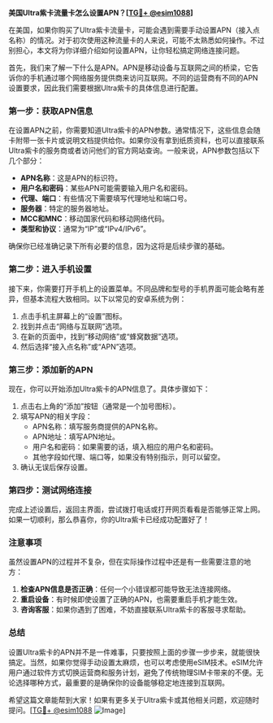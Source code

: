 **美国Ultra紫卡流量卡怎么设置APN？[[TG💪+ @esim1088](https://t.me/s/esim1088)]**

在美国，如果你购买了Ultra紫卡流量卡，可能会遇到需要手动设置APN（接入点名称）的情况。对于初次使用这种流量卡的人来说，可能不太熟悉如何操作。不过别担心，本文将为你详细介绍如何设置APN，让你轻松搞定网络连接问题。

首先，我们来了解一下什么是APN。APN是移动设备与互联网之间的桥梁，它告诉你的手机通过哪个网络服务提供商来访问互联网。不同的运营商有不同的APN设置要求，因此我们需要根据Ultra紫卡的具体信息进行配置。

### **第一步：获取APN信息**
在设置APN之前，你需要知道Ultra紫卡的APN参数。通常情况下，这些信息会随卡附带一张卡片或说明文档提供给你。如果你没有拿到纸质资料，也可以直接联系Ultra紫卡的服务商或者访问他们的官方网站查询。一般来说，APN参数包括以下几个部分：

- **APN名称**：这是APN的标识符。
- **用户名和密码**：某些APN可能需要输入用户名和密码。
- **代理、端口**：有些情况下需要填写代理地址和端口号。
- **服务器**：特定的服务器地址。
- **MCC和MNC**：移动国家代码和移动网络代码。
- **类型和协议**：通常为“IP”或“IPv4/IPv6”。

确保你已经准确记录下所有必要的信息，因为这将是后续步骤的基础。

### **第二步：进入手机设置**
接下来，你需要打开手机上的设置菜单。不同品牌和型号的手机界面可能会略有差异，但基本流程大致相同。以下以常见的安卓系统为例：

1. 点击手机主屏幕上的“设置”图标。
2. 找到并点击“网络与互联网”选项。
3. 在新的页面中，找到“移动网络”或“蜂窝数据”选项。
4. 然后选择“接入点名称”或“APN”选项。

### **第三步：添加新的APN**
现在，你可以开始添加Ultra紫卡的APN信息了。具体步骤如下：

1. 点击右上角的“添加”按钮（通常是一个加号图标）。
2. 填写APN的相关字段：
   - APN名称：填写服务商提供的APN名称。
   - APN地址：填写APN地址。
   - 用户名和密码：如果需要的话，填入相应的用户名和密码。
   - 其他字段如代理、端口等，如果没有特别指示，则可以留空。
3. 确认无误后保存设置。

### **第四步：测试网络连接**
完成上述设置后，返回主界面，尝试拨打电话或打开网页看看是否能够正常上网。如果一切顺利，那么恭喜你，你的Ultra紫卡已经成功配置好了！

### **注意事项**
虽然设置APN的过程并不复杂，但在实际操作过程中还是有一些需要注意的地方：

1. **检查APN信息是否正确**：任何一个小错误都可能导致无法连接网络。
2. **重启设备**：有时候即使设置了正确的APN，也需要重启手机才能生效。
3. **咨询客服**：如果你遇到了困难，不妨直接联系Ultra紫卡的客服寻求帮助。

### **总结**
设置Ultra紫卡的APN并不是一件难事，只要按照上面的步骤一步步来，就能很快搞定。当然，如果你觉得手动设置太麻烦，也可以考虑使用eSIM技术。eSIM允许用户通过软件方式切换运营商和服务计划，避免了传统物理SIM卡带来的不便。无论选择哪种方式，最重要的是确保你的设备能够稳定地连接到互联网。

希望这篇文章能帮到大家！如果有更多关于Ultra紫卡或其他相关问题，欢迎随时提问。[[TG💪+ @esim1088](https://t.me/s/esim1088) ![Image](https://i.postimg.cc/4NQfJmqS/Snipaste-2025-05-13-00-14-12.png)]